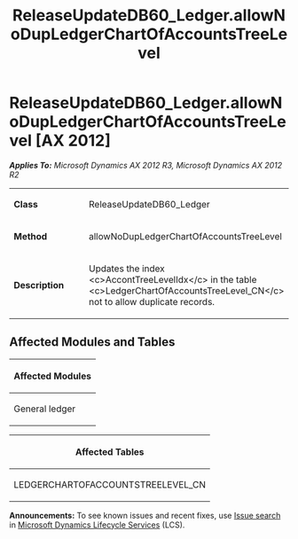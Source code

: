 ﻿---
title: ReleaseUpdateDB60_Ledger.allowNoDupLedgerChartOfAccountsTreeLevel
TOCTitle: ReleaseUpdateDB60_Ledger.allowNoDupLedgerChartOfAccountsTreeLevel
ms:assetid: ad1c3dc9-9070-7954-5c8e-419691818018
ms:mtpsurl: https://msdn.microsoft.com/en-us/library/JJ686522(v=AX.60)
ms:contentKeyID: 49710477
ms.date: 05/18/2015
mtps_version: v=AX.60
---

# ReleaseUpdateDB60\_Ledger.allowNoDupLedgerChartOfAccountsTreeLevel [AX 2012]


_**Applies To:** Microsoft Dynamics AX 2012 R3, Microsoft Dynamics AX 2012 R2_

<table>
<colgroup>
<col style="width: 50%" />
<col style="width: 50%" />
</colgroup>
<tbody>
<tr class="odd">
<td><p><strong>Class</strong></p></td>
<td><p>ReleaseUpdateDB60_Ledger</p></td>
</tr>
<tr class="even">
<td><p><strong>Method</strong></p></td>
<td><p>allowNoDupLedgerChartOfAccountsTreeLevel</p></td>
</tr>
<tr class="odd">
<td><p><strong>Description</strong></p></td>
<td><p>Updates the index &lt;c&gt;AccontTreeLevelIdx&lt;/c&gt; in the table &lt;c&gt;LedgerChartOfAccountsTreeLevel_CN&lt;/c&gt; not to allow duplicate records.</p></td>
</tr>
</tbody>
</table>


## Affected Modules and Tables

<table>
<colgroup>
<col style="width: 100%" />
</colgroup>
<thead>
<tr class="header">
<th><p>Affected Modules</p></th>
</tr>
</thead>
<tbody>
<tr class="odd">
<td><p>General ledger</p></td>
</tr>
</tbody>
</table>


<table>
<colgroup>
<col style="width: 100%" />
</colgroup>
<thead>
<tr class="header">
<th><p>Affected Tables</p></th>
</tr>
</thead>
<tbody>
<tr class="odd">
<td><p>LEDGERCHARTOFACCOUNTSTREELEVEL_CN</p></td>
</tr>
</tbody>
</table>

  
**Announcements:** To see known issues and recent fixes, use [Issue search](http://go.microsoft.com/fwlink/?linkid=389258) in [Microsoft Dynamics Lifecycle Services](http://go.microsoft.com/fwlink/?linkid=306505) (LCS).

